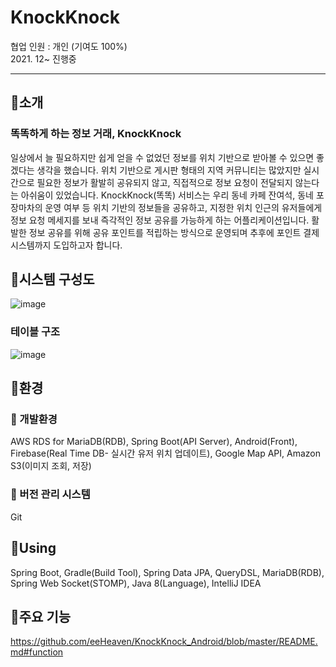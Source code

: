# KnockKnock
협업 인원 : 개인 (기여도 100%)           
2021. 12~ 진행중 
*****************************************
## 🌳소개
### 똑똑하게 하는 정보 거래, KnockKnock 
일상에서 늘 필요하지만 쉽게 얻을 수 없었던 정보를 위치 기반으로 받아볼 수 있으면 좋겠다는 생각을 했습니다. 
위치 기반으로 게시판 형태의 지역 커뮤니티는 많았지만 실시간으로 필요한 정보가 활발히 공유되지 않고, 직접적으로 정보 요청이 전달되지 않는다는 아쉬움이 있었습니다.
KnockKnock(똑똑) 서비스는 우리 동네 카페 잔여석, 동네 포장마차의 운영 여부 등 위치 기반의 정보들을 공유하고, 
지정한 위치 인근의 유저들에게 정보 요청 메세지를 보내 즉각적인 정보 공유를 가능하게 하는 어플리케이션입니다.
활발한 정보 공유를 위해 공유 포인트를 적립하는 방식으로 운영되며 추후에 포인트 결제 시스템까지 도입하고자 합니다.

## 🌳시스템 구성도 
![image](https://user-images.githubusercontent.com/84822464/167330652-18afc411-673c-430e-9aae-57e82d5dbf1b.png)
### 테이블 구조 
![image](https://user-images.githubusercontent.com/84822464/161010206-f29ebdc5-9568-4d9b-b454-d9acf8cb0eec.png)
## 🌳환경
### 🌷 개발환경
AWS RDS for MariaDB(RDB), Spring Boot(API Server), Android(Front), Firebase(Real Time DB- 실시간 유저 위치 업데이트), Google Map API, Amazon S3(이미지 조회, 저장)
### 🌷 버전 관리 시스템 
Git
## 🌳Using
Spring Boot, Gradle(Build Tool), Spring Data JPA, QueryDSL, MariaDB(RDB), Spring Web Socket(STOMP), Java 8(Language), IntelliJ IDEA

## 🌳주요 기능 
https://github.com/eeHeaven/KnockKnock_Android/blob/master/README.md#function



